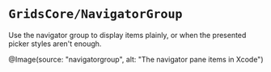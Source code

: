 # ``GridsCore/NavigatorGroup``

Use the navigator group to display items plainly, or when the presented picker styles
aren't enough.

@Image(source: "navigatorgroup", alt: "The navigator pane items in Xcode")
